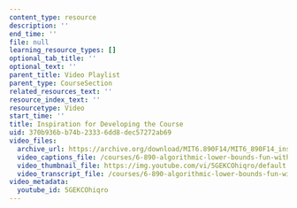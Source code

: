 ```yaml
---
content_type: resource
description: ''
end_time: ''
file: null
learning_resource_types: []
optional_tab_title: ''
optional_text: ''
parent_title: Video Playlist
parent_type: CourseSection
related_resources_text: ''
resource_index_text: ''
resourcetype: Video
start_time: ''
title: Inspiration for Developing the Course
uid: 370b936b-b74b-2333-6dd8-dec57272ab69
video_files:
  archive_url: https://archive.org/download/MIT6.890F14/MIT6_890F14_inspiration_for_the_course_300k.mp4
  video_captions_file: /courses/6-890-algorithmic-lower-bounds-fun-with-hardness-proofs-fall-2014/380920c8cca55160b2dd6478457bd448_5GEKCOhiqro.vtt
  video_thumbnail_file: https://img.youtube.com/vi/5GEKCOhiqro/default.jpg
  video_transcript_file: /courses/6-890-algorithmic-lower-bounds-fun-with-hardness-proofs-fall-2014/a22b0c51cb84c7b9065786ecadd5533f_5GEKCOhiqro.pdf
video_metadata:
  youtube_id: 5GEKCOhiqro
---
```

